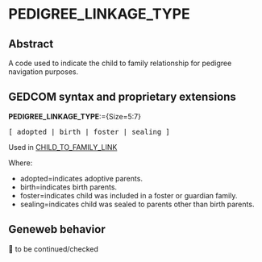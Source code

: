 ﻿# PEDIGREE_LINKAGE_TYPE
## Abstract
A code used to indicate the child to family relationship for pedigree navigation purposes.


## GEDCOM syntax and proprietary extensions

**PEDIGREE_LINKAGE_TYPE**:={Size=5:7}
<pre>
[ adopted | birth | foster | sealing ]
</pre>
Used in <a href=Ged.CHILD_TO_FAMILY_LINK.md>CHILD_TO_FAMILY_LINK</a><br />


Where:
- adopted=indicates adoptive parents.
- birth=indicates birth parents.
- foster=indicates child was included in a foster or guardian family.
- sealing=indicates child was sealed to parents other than birth parents.

## Geneweb behavior



🚧 to be continued/checked

